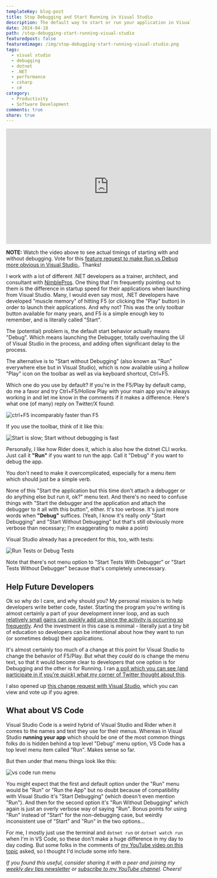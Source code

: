 ```yaml
---
templateKey: blog-post
title: Stop Debugging and Start Running in Visual Studio
description: The default way to start or run your application in Visual Studio has always been F5 or the solid green 'play' button. But this attaches a debugger, which is only needed if you're adding breakpoints and stepping through your code. It also can add significant time to the process of running your app. If you're not constantly using the debugger, consider making Ctrl+F5 your default way to launch your apps.
date: 2024-04-18
path: /stop-debugging-start-running-visual-studio
featuredpost: false
featuredimage: /img/stop-debugging-start-running-visual-studio.png
tags:
  - visual studio
  - debugging
  - dotnet
  - .NET
  - performance
  - csharp
  - c#
category:
  - Productivity
  - Software Development
comments: true
share: true
---
```


<iframe width="560" height="315" src="https://www.youtube.com/embed/jxfAoUHH400?si=CvrmjUsJsmk15Pol" title="YouTube video player" frameborder="0" allow="accelerometer; autoplay; clipboard-write; encrypted-media; gyroscope; picture-in-picture; web-share" referrerpolicy="strict-origin-when-cross-origin" allowfullscreen></iframe>

**NOTE:** Watch the video above to see actual timings of starting with and without debugging. Vote for this [feature request to make Run vs Debug more obvious in Visual Studio.](https://developercommunity.visualstudio.com/t/Change-Menu-Text-from-Start-Debugging-/10639783). Thanks!

I work with a lot of different .NET developers as a trainer, architect, and consultant with [NimblePros](https://nimblepros.com). One thing that I'm frequently pointing out to them is the difference in startup speed for their applications when launching from Visual Studio. Many, I would even say most, .NET developers have developed "muscle memory" of hitting F5 (or clicking the "Play" button) in order to launch their applications. And why not? This was the only toolbar button available for many years, and F5 is a simple enough key to remember, and is literally called "Start".

The (potential) problem is, the default start behavior actually means "Debug". Which means launching the Debugger, totally overhauling the UI of Visual Studio in the process, and adding often significant delay to the process.

The alternative is to "Start without Debugging" (also known as "Run" everywhere else but in Visual Studio), which is now available using a hollow "Play" icon on the toolbar as well as via keyboard shortcut, Ctrl+F5.

Which one do you use by default? If you're in the F5/Play by default camp, do me a favor and try Ctrl+F5/Hollow Play with your main app you're always working in and let me know in the comments if it makes a difference. Here's what one (of many) reply on Twitter/X found:

![ctrl+F5 incomparably faster than F5](/img/run-incomparably-faster-visual-studio.png)

If you use the toolbar, think of it like this:

![Start is slow; Start without debugging is fast](/img/start-slow-fast.png)

Personally, I like how Rider does it, which is also how the dotnet CLI works. Just call it **"Run"** if you want to run the app. Call it "Debug" if you want to debug the app.

You don't need to make it overcomplicated, especially for a menu item which should just be a simple verb.

None of this "Start the application but this time don't attach a debugger or do anything else but run it, ok?" menu text. And there's no need to confuse things with "Start the debugger and the application and attach the debugger to it all with this button", either. It's too verbose. It's just more words when **"Debug"** suffices. (Yeah, I know it's really *only* "Start Debugging" and "Start Without Debugging" but that's still obviously more verbose than necessary; I'm exaggerating to make a point)

Visual Studio already has a precedent for this, too, with tests:

![Run Tests or Debug Tests](/img/run-tests-debug-tests-visual-studio.png)

Note that there's not menu option to "Start Tests With Debugger" or "Start Tests Without Debugger" because that's completely unnecessary.

## Help Future Developers

Ok so why do I care, and why should you? My personal mission is to help developers write better code, faster. Starting the program you're writing is almost certainly a part of your development inner loop, and as such [relatively small gains can quickly add up since the activity is occurring so frequently](https://xkcd.com/1205/). And the investment in this case is minimal - literally just a tiny bit of education so developers can be intentional about how they want to run (or sometimes debug) their applications.

It's almost certainly too much of a change at this point for Visual Studio to change the behavior of F5/Play. But what they *could* do is change the menu text, so that it would become clear to developers that one option is for Debugging and the other is for Running. I ran [a poll which you can see (and participate in if you're quick) what my corner of Twitter thought about this](https://twitter.com/ardalis/status/1780290422213915131).

I also opened up [this change request with Visual Studio](https://developercommunity.visualstudio.com/t/Change-Menu-Text-from-Start-Debugging-/10639783), which you can view and vote up if you agree.

## What about VS Code

Visual Studio Code is a weird hybrid of Visual Studio and Rider when it comes to the names and text they use for their menus. Whereas in Visual Studio **running your app** which should be one of the most common things folks do is hidden behind a top level "Debug" menu option, VS Code has a top level menu item called "Run". Makes sense so far.

But then under that menu things look like this:

![vs code run menu](/img/vs-code-run-menu.png)

You might expect that the first and default option under the "Run" menu would be "Run" or "Run the App" but no doubt because of compatibility with Visual Studio it's "Start Debugging" (which doesn't even mention "Run"). And then for the second option it's "Run Without Debugging" which again is just an overly verbose way of saying "Run". Bonus points for using "Run" instead of "Start" for the non-debugging case, but weirdly inconsistent use of "Start" and "Run" in the two options...

For me, I mostly just use the terminal and `dotnet run` or `dotnet watch run` when I'm in VS Code, so these don't make a huge difference in my day to day coding. But some folks in the comments of [my YouTube video on this topic](https://www.youtube.com/watch?v=jxfAoUHH400) asked, so I thought I'd include some info here.


*If you found this useful, consider sharing it with a peer and joining my [weekly dev tips newsletter](/tips) or [subscribe to my YouTube channel](https://youtube.com/ardalis). Cheers!*
